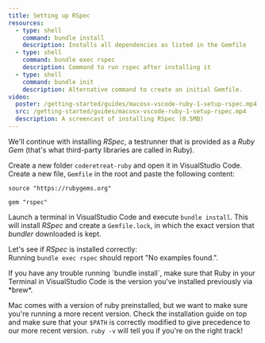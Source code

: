 ```yaml
---
title: Setting up RSpec
resources:
  - type: shell
    command: bundle install
    description: Installs all dependencies as listed in the Gemfile
  - type: shell
    command: bundle exec rspec
    description: Command to run rspec after installing it
  - type: shell
    command: bundle init
    description: Alternative command to create an initial Gemfile.
video:
  poster: /getting-started/guides/macosx-vscode-ruby-1-setup-rspec.mp4.thumb.jpg
  src: /getting-started/guides/macosx-vscode-ruby-1-setup-rspec.mp4
  description: A screencast of installing RSpec (0.5MB)
---
```


We'll continue with installing *RSpec*, a testrunner that is provided as a *Ruby Gem* (that's what third-party libraries are called in Ruby).

Create a new folder `coderetreat-ruby` and open it in VisualStudio Code. Create a new file, `Gemfile` in the root and paste the following content:

```
source "https://rubygems.org"

gem "rspec"
```

Launch a terminal in VisualStudio Code and execute `bundle install`. This will install *RSpec* and create a `Gemfile.lock`, in which the exact version that *bundler* downloaded is kept. 

Let's see if *RSpec* is installed correctly:  
Running `bundle exec rspec` should report "No examples found.".

<div class="advice" markdown="1">
If you have any trouble running `bundle install`, make sure that Ruby in your Terminal in VisualStudio Code is the version you've installed previously via *brew*.

Mac comes with a version of ruby preinstalled, but we want to make sure you're running a more recent version. Check the installation guide on top and make sure that your `$PATH` is correctly modified to give precedence to our more recent version. `ruby -v` will tell you if you're on the right track!
</div>
